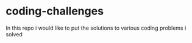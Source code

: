 # coding-challenges
In this repo i would like to put the solutions to various coding problems i solved
